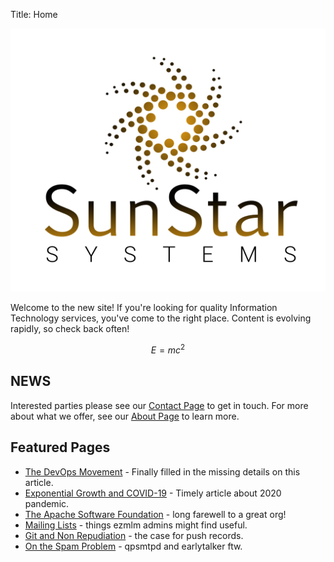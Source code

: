 Title: Home

![SunStar Systems](images/sunstarlogowhole.png)

Welcome to the new site!  If you're looking for quality Information Technology services, you've come to the right place.  Content is evolving rapidly, so check back often!

$$ E = mc^2 $$

## NEWS

Interested parties please see our <a href="/contact">Contact Page</a> to get in touch. For more about what we offer, see our <a href="/about">About Page</a> to learn more.

## Featured Pages

- [The DevOps Movement](/essays/devops) - Finally filled in the missing details on this article.
- [Exponential Growth and COVID-19](/essays/power) - Timely article about 2020 pandemic.
- [The Apache Software Foundation](/clients/apache) - long farewell to a great org!
- [Mailing Lists](/essays/mailing-lists) - things ezmlm admins might find useful.
- [Git and Non Repudiation](/essays/git-and-non-repudiation) - the case for push records.
- [On the Spam Problem](/essays/spam) - qpsmtpd and earlytalker ftw.
